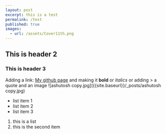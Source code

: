 ```yaml
---
layout: post
excerpt: this is a test
permalink: /test
published: true
images:
  - url: /assets/Cover11th.png
---
```



## This is header 2

### This is header 3

Adding a link: [My github page](github.com/sanzgiri) and making it **bold** or _italics_ or adding > a quote
and an image ![ashutosh copy.jpg]({{site.baseurl}}/_posts/ashutosh copy.jpg)

- list item 1
- list item 2
- list item 3


1. this is a list
1. this is the second item





